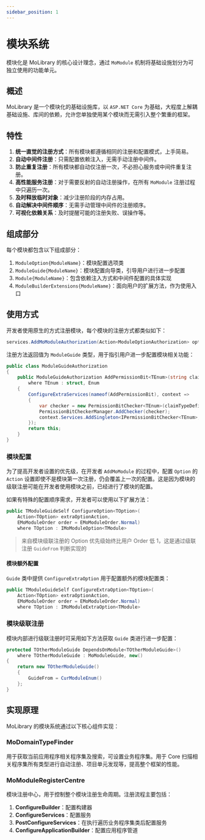 ```yaml
---
sidebar_position: 1
---
```


# 模块系统

模块化是 MoLibrary 的核心设计理念，通过 `MoModule` 机制将基础设施划分为可独立使用的功能单元。

## 概述

MoLibrary 是一个模块化的基础设施库，以 `ASP.NET Core` 为基础，大程度上解耦基础设施、库间的依赖，允许您单独使用某个模块而无需引入整个繁重的框架。

## 特性

1. **统一直觉的注册方式**：所有模块都遵循相同的注册和配置模式，上手简易。
2. **自动中间件注册**：只需配置依赖注入，无需手动注册中间件。
3. **防止重复注册**：所有模块都自动仅注册一次，不必担心服务或中间件重复注册。
4. **高性能服务注册**：对于需要反射的自动注册操作，在所有 `MoModule` 注册过程中只遍历一次。
5. **及时释放临时对象**：减少注册阶段的内存占用。
6. **自动解决中间件顺序**：无需手动管理中间件的注册顺序。
7. **可视化依赖关系**：及时提醒可能的注册失败、误操作等。

## 组成部分

每个模块都包含以下组成部分：

1. `ModuleOption{ModuleName}`：模块配置选项类
2. `ModuleGuide{ModuleName}`：模块配置向导类，引导用户进行进一步配置
3. `Module{ModuleName}`：包含依赖注入方式和中间件配置的具体实现
4. `ModuleBuilderExtensions{ModuleName}`：面向用户的扩展方法，作为使用入口

## 使用方式

开发者使用原生的方式注册模块，每个模块的注册方式都类似如下：

```csharp
services.AddMoModuleAuthorization(Action<ModuleOptionAuthorization> option = null)
```

注册方法返回值为 `ModuleGuide` 类型，用于指引用户进一步配置模块相关功能：

```csharp
public class ModuleGuideAuthorization
{
    public ModuleGuideAuthorization AddPermissionBit<TEnum>(string claimTypeDefinition) 
        where TEnum : struct, Enum
    {
        ConfigureExtraServices(nameof(AddPermissionBit), context =>
        {
            var checker = new PermissionBitChecker<TEnum>(claimTypeDefinition);
            PermissionBitCheckerManager.AddChecker(checker);
            context.Services.AddSingleton<IPermissionBitChecker<TEnum>, PermissionBitChecker<TEnum>>(_ => checker);
        });
        return this;
    }
}
```

### 模块配置

为了提高开发者设置的优先级，在开发者 `AddMoModule` 的过程中，配置 `Option` 的 `Action` 设置即使不是模块第一次注册，仍会覆盖上一次的配置。这是因为模块的级联注册可能在开发者使用模块之前，已经进行了模块的配置。

如果有特殊的配置顺序需求，开发者可以使用以下扩展方法：

```csharp
public TModuleGuideSelf ConfigureOption<TOption>(
    Action<TOption> extraOptionAction, 
    EMoModuleOrder order = EMoModuleOrder.Normal) 
    where TOption : IMoModuleOption<TModule>
```

> 来自模块级联注册的 Option 优先级始终比用户 Order 低 1，这是通过级联注册 `GuideFrom` 判断实现的

#### 模块额外配置

`Guide` 类中提供 `ConfigureExtraOption` 用于配置额外的模块配置类：

```csharp
public TModuleGuideSelf ConfigureExtraOption<TOption>(
    Action<TOption> extraOptionAction, 
    EMoModuleOrder order = EMoModuleOrder.Normal) 
    where TOption : IMoModuleExtraOption<TModule>
```

### 模块级联注册

模块内部进行级联注册时可采用如下方法获取 `Guide` 类进行进一步配置：

```csharp
protected TOtherModuleGuide DependsOnModule<TOtherModuleGuide>()  
    where TOtherModuleGuide : MoModuleGuide, new()
{
    return new TOtherModuleGuide()
    {
        GuideFrom = CurModuleEnum()
    };
}
```

## 实现原理

MoLibrary 的模块系统通过以下核心组件实现：

### MoDomainTypeFinder

用于获取当前应用程序相关程序集及搜索，可设置业务程序集。用于 Core 扫描相关程序集所有类型进行自动注册、项目单元发现等，提高整个框架的性能。

### MoModuleRegisterCentre

模块注册中心，用于控制整个模块注册生命周期。注册流程主要包括：

1. **ConfigureBuilder**：配置构建器
2. **ConfigureServices**：配置服务
3. **PostConfigureServices**：在执行遍历业务程序集类后配置服务
4. **ConfigureApplicationBuilder**：配置应用程序管道 